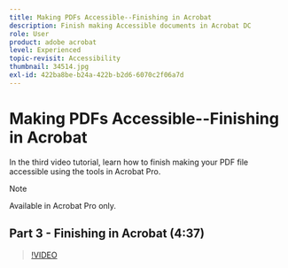 ```yaml
---
title: Making PDFs Accessible--Finishing in Acrobat
description: Finish making Accessible documents in Acrobat DC
role: User
product: adobe acrobat
level: Experienced
topic-revisit: Accessibility
thumbnail: 34514.jpg
exl-id: 422ba8be-b24a-422b-b2d6-6070c2f06a7d
---
```

# Making PDFs Accessible--Finishing in Acrobat

In the third video tutorial, learn how to finish making your PDF file accessible using the tools in Acrobat Pro.

>[!NOTE]
>
>Available in Acrobat Pro only.

## Part 3 - Finishing in Acrobat (4:37)

>[!VIDEO](https://video.tv.adobe.com/v/34514)
